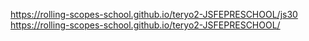 https://rolling-scopes-school.github.io/teryo2-JSFEPRESCHOOL/js30 https://rolling-scopes-school.github.io/teryo2-JSFEPRESCHOOL/